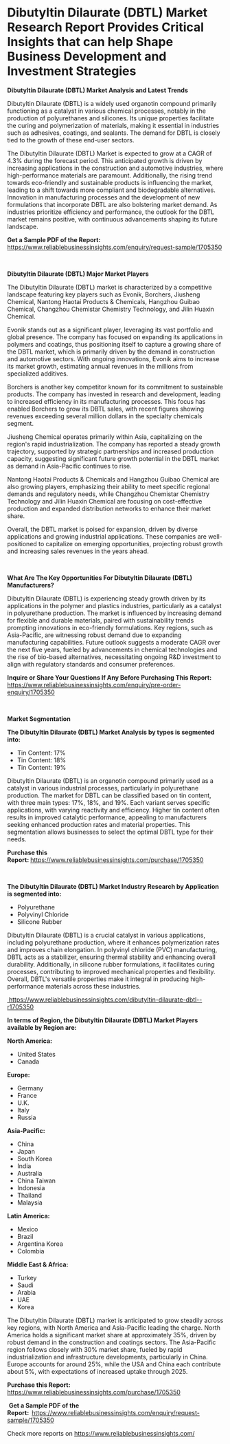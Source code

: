 <p><h1>Dibutyltin Dilaurate (DBTL) Market Research Report Provides Critical Insights that can help Shape Business Development and Investment Strategies</h1></p><p><strong>Dibutyltin Dilaurate (DBTL) Market Analysis and Latest Trends</strong></p>
<p><p>Dibutyltin Dilaurate (DBTL) is a widely used organotin compound primarily functioning as a catalyst in various chemical processes, notably in the production of polyurethanes and silicones. Its unique properties facilitate the curing and polymerization of materials, making it essential in industries such as adhesives, coatings, and sealants. The demand for DBTL is closely tied to the growth of these end-user sectors.</p><p>The Dibutyltin Dilaurate (DBTL) Market is expected to grow at a CAGR of 4.3% during the forecast period. This anticipated growth is driven by increasing applications in the construction and automotive industries, where high-performance materials are paramount. Additionally, the rising trend towards eco-friendly and sustainable products is influencing the market, leading to a shift towards more compliant and biodegradable alternatives. Innovation in manufacturing processes and the development of new formulations that incorporate DBTL are also bolstering market demand. As industries prioritize efficiency and performance, the outlook for the DBTL market remains positive, with continuous advancements shaping its future landscape.</p></p>
<p><strong>Get a Sample PDF of the Report:&nbsp;</strong> <a href="https://www.reliablebusinessinsights.com/enquiry/request-sample/1705350?utm_campaign=84&utm_medium=2&utm_source=Github&utm_content=ia&utm_term=09012025&utm_id=dibutyltin-dilaurate-dbtl">https://www.reliablebusinessinsights.com/enquiry/request-sample/1705350</a></p>
<p>&nbsp;</p>
<p><strong>Dibutyltin Dilaurate (DBTL) Major Market Players</strong></p>
<p><p>The Dibutyltin Dilaurate (DBTL) market is characterized by a competitive landscape featuring key players such as Evonik, Borchers, Jiusheng Chemical, Nantong Haotai Products & Chemicals, Hangzhou Guibao Chemical, Changzhou Chemistar Chemistry Technology, and Jilin Huaxin Chemical. </p><p>Evonik stands out as a significant player, leveraging its vast portfolio and global presence. The company has focused on expanding its applications in polymers and coatings, thus positioning itself to capture a growing share of the DBTL market, which is primarily driven by the demand in construction and automotive sectors. With ongoing innovations, Evonik aims to increase its market growth, estimating annual revenues in the millions from specialized additives.</p><p>Borchers is another key competitor known for its commitment to sustainable products. The company has invested in research and development, leading to increased efficiency in its manufacturing processes. This focus has enabled Borchers to grow its DBTL sales, with recent figures showing revenues exceeding several million dollars in the specialty chemicals segment.</p><p>Jiusheng Chemical operates primarily within Asia, capitalizing on the region's rapid industrialization. The company has reported a steady growth trajectory, supported by strategic partnerships and increased production capacity, suggesting significant future growth potential in the DBTL market as demand in Asia-Pacific continues to rise.</p><p>Nantong Haotai Products & Chemicals and Hangzhou Guibao Chemical are also growing players, emphasizing their ability to meet specific regional demands and regulatory needs, while Changzhou Chemistar Chemistry Technology and Jilin Huaxin Chemical are focusing on cost-effective production and expanded distribution networks to enhance their market share.</p><p>Overall, the DBTL market is poised for expansion, driven by diverse applications and growing industrial applications. These companies are well-positioned to capitalize on emerging opportunities, projecting robust growth and increasing sales revenues in the years ahead.</p></p>
<p>&nbsp;</p>
<p><strong>What Are The Key Opportunities For Dibutyltin Dilaurate (DBTL) Manufacturers?</strong></p>
<p><p>Dibutyltin Dilaurate (DBTL) is experiencing steady growth driven by its applications in the polymer and plastics industries, particularly as a catalyst in polyurethane production. The market is influenced by increasing demand for flexible and durable materials, paired with sustainability trends prompting innovations in eco-friendly formulations. Key regions, such as Asia-Pacific, are witnessing robust demand due to expanding manufacturing capabilities. Future outlook suggests a moderate CAGR over the next five years, fueled by advancements in chemical technologies and the rise of bio-based alternatives, necessitating ongoing R&D investment to align with regulatory standards and consumer preferences.</p></p>
<p><strong>Inquire or Share Your Questions If Any Before Purchasing This Report:</strong> <a href="https://www.reliablebusinessinsights.com/enquiry/pre-order-enquiry/1705350?utm_campaign=84&utm_medium=2&utm_source=Github&utm_content=ia&utm_term=09012025&utm_id=dibutyltin-dilaurate-dbtl">https://www.reliablebusinessinsights.com/enquiry/pre-order-enquiry/1705350</a></p>
<p>&nbsp;</p>
<p><strong>Market Segmentation</strong></p>
<p><strong>The Dibutyltin Dilaurate (DBTL) Market Analysis by types is segmented into:</strong></p>
<p><ul><li>Tin Content: 17%</li><li>Tin Content: 18%</li><li>Tin Content: 19%</li></ul></p>
<p><p>Dibutyltin Dilaurate (DBTL) is an organotin compound primarily used as a catalyst in various industrial processes, particularly in polyurethane production. The market for DBTL can be classified based on tin content, with three main types: 17%, 18%, and 19%. Each variant serves specific applications, with varying reactivity and efficiency. Higher tin content often results in improved catalytic performance, appealing to manufacturers seeking enhanced production rates and material properties. This segmentation allows businesses to select the optimal DBTL type for their needs.</p></p>
<p><strong>Purchase this Report:&nbsp;</strong><a href="https://www.reliablebusinessinsights.com/purchase/1705350?utm_campaign=84&utm_medium=2&utm_source=Github&utm_content=ia&utm_term=09012025&utm_id=dibutyltin-dilaurate-dbtl">https://www.reliablebusinessinsights.com/purchase/1705350</a></p>
<p>&nbsp;</p>
<p><strong>The Dibutyltin Dilaurate (DBTL) Market Industry Research by Application is segmented into:</strong></p>
<p><ul><li>Polyurethane</li><li>Polyvinyl Chloride</li><li>Silicone Rubber</li></ul></p>
<p><p>Dibutyltin Dilaurate (DBTL) is a crucial catalyst in various applications, including polyurethane production, where it enhances polymerization rates and improves chain elongation. In polyvinyl chloride (PVC) manufacturing, DBTL acts as a stabilizer, ensuring thermal stability and enhancing overall durability. Additionally, in silicone rubber formulations, it facilitates curing processes, contributing to improved mechanical properties and flexibility. Overall, DBTL's versatile properties make it integral in producing high-performance materials across these industries.</p></p>
<p><a href="https://www.reliablebusinessinsights.com/dibutyltin-dilaurate-dbtl--r1705350?utm_campaign=84&utm_medium=2&utm_source=Github&utm_content=ia&utm_term=09012025&utm_id=dibutyltin-dilaurate-dbtl">&nbsp;https://www.reliablebusinessinsights.com/dibutyltin-dilaurate-dbtl--r1705350</a></p>
<p><strong>In terms of Region, the Dibutyltin Dilaurate (DBTL) Market Players available by Region are:</strong></p>
<p>
    <p> <strong> North America: </strong>
        <ul>
            <li>United States</li>
            <li>Canada</li>
        </ul>
        </p> 
    <p> <strong> Europe: </strong>
        <ul>
            <li>Germany</li>
            <li>France</li>
            <li>U.K.</li>
            <li>Italy</li>
            <li>Russia</li>
        </ul>
        </p> 
    <p> <strong> Asia-Pacific: </strong>
        <ul>
            <li>China</li>
            <li>Japan</li>
            <li>South Korea</li>
            <li>India</li>
            <li>Australia</li>
            <li>China Taiwan</li>
            <li>Indonesia</li>
            <li>Thailand</li>
            <li>Malaysia</li>
        </ul>
        </p> 
    <p> <strong> Latin America: </strong>
        <ul>
            <li>Mexico</li>
            <li>Brazil</li>
            <li>Argentina Korea</li>
            <li>Colombia</li>
        </ul>
        </p> 
    <p> <strong> Middle East & Africa: </strong>
        <ul>
            <li>Turkey</li>
            <li>Saudi</li>
            <li>Arabia</li>
            <li>UAE</li>
            <li>Korea</li>
        </ul>
    </p>
    </p>
<p><p>The Dibutyltin Dilaurate (DBTL) market is anticipated to grow steadily across key regions, with North America and Asia-Pacific leading the charge. North America holds a significant market share at approximately 35%, driven by robust demand in the construction and coatings sectors. The Asia-Pacific region follows closely with 30% market share, fueled by rapid industrialization and infrastructure developments, particularly in China. Europe accounts for around 25%, while the USA and China each contribute about 5%, with expectations of increased uptake through 2025.</p></p>
<p><strong>Purchase this Report: </strong><a href="https://www.reliablebusinessinsights.com/purchase/1705350?utm_campaign=84&utm_medium=2&utm_source=Github&utm_content=ia&utm_term=09012025&utm_id=dibutyltin-dilaurate-dbtl">https://www.reliablebusinessinsights.com/purchase/1705350</a></p>
<p>&nbsp;<strong>Get a Sample PDF of the Report:&nbsp;&nbsp;</strong><a href="https://www.reliablebusinessinsights.com/enquiry/request-sample/1705350?utm_campaign=84&utm_medium=2&utm_source=Github&utm_content=ia&utm_term=09012025&utm_id=dibutyltin-dilaurate-dbtl">https://www.reliablebusinessinsights.com/enquiry/request-sample/1705350</a></p>
<p><strong></strong></p>
<p>Check more reports on <a href="https://www.reliablebusinessinsights.com/?utm_campaign=84&utm_medium=2&utm_source=Github&utm_content=ia&utm_term=09012025&utm_id=dibutyltin-dilaurate-dbtl">https://www.reliablebusinessinsights.com/</a></p>